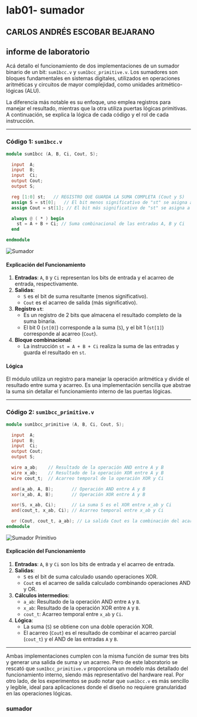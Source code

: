 # lab01- sumador 
## CARLOS ANDRÉS ESCOBAR BEJARANO

## informe de laboratorio

Acá detallo el funcionamiento de dos implementaciones de un sumador binario de un bit: `sum1bcc.v` y `sum1bcc_primitive.v`. Los sumadores son bloques fundamentales en sistemas digitales, utilizados en operaciones aritméticas y circuitos de mayor complejidad, como unidades aritmético-lógicas (ALU).

La diferencia más notable es su enfoque, uno emplea registros para manejar el resultado, mientras que la otra utiliza puertas lógicas primitivas. A continuación, se explica la lógica de cada código y el rol de cada instrucción.

---

### Código 1: `sum1bcc.v`
```verilog
module sum1bcc (A, B, Ci, Cout, S);

  input  A;
  input  B;
  input  Ci;
  output Cout;
  output S;

  reg [1:0] st;   // REGISTRO QUE GUARDA LA SUMA COMPLETA (Cout y S)
  assign S = st[0];   // El bit menos significativo de "st" se asigna a la salida S
  assign Cout = st[1]; // El bit más significativo de "st" se asigna a la salida Cout

  always @ ( * ) begin
  	st = A + B + Ci; // Suma combinacional de las entradas A, B y Ci
  end

endmodule
```
![Sumador](C:/Users/caran/Downloads/Digital%201/imagenes/Sum1normal.jpg)



#### Explicación del Funcionamiento
1. **Entradas**: `A`, `B` y `Ci` representan los bits de entrada y el acarreo de entrada, respectivamente.
2. **Salidas**: 
   - `S` es el bit de suma resultante (menos significativo).
   - `Cout` es el acarreo de salida (más significativo).
3. **Registro `st`**:
   - Es un registro de 2 bits que almacena el resultado completo de la suma binaria.
   - El bit 0 (`st[0]`) corresponde a la suma (`S`), y el bit 1 (`st[1]`) corresponde al acarreo (`Cout`).
4. **Bloque combinacional**:
   - La instrucción `st = A + B + Ci` realiza la suma de las entradas y guarda el resultado en `st`.

#### Lógica
El módulo utiliza un registro para manejar la operación aritmética y divide el resultado entre suma y acarreo. Es una implementación sencilla que abstrae la suma sin detallar el funcionamiento interno de las puertas lógicas.

---

### Código 2: `sum1bcc_primitive.v`
```verilog
module sum1bcc_primitive (A, B, Ci, Cout, S);

  input  A;
  input  B;
  input  Ci;
  output Cout;
  output S;

  wire a_ab;    // Resultado de la operación AND entre A y B
  wire x_ab;    // Resultado de la operación XOR entre A y B
  wire cout_t;  // Acarreo temporal de la operación XOR y Ci

  and(a_ab, A, B);       // Operación AND entre A y B
  xor(x_ab, A, B);       // Operación XOR entre A y B

  xor(S, x_ab, Ci);      // La suma S es el XOR entre x_ab y Ci
  and(cout_t, x_ab, Ci); // Acarreo temporal entre x_ab y Ci

  or (Cout, cout_t, a_ab); // La salida Cout es la combinación del acarreo temporal y a_ab
endmodule
```
![Sumador Primitivo](C:/Users/caran/Downloads/Digital%201/imagenes/Sum1Primitivo.jpg)


#### Explicación del Funcionamiento
1. **Entradas**: `A`, `B` y `Ci` son los bits de entrada y el acarreo de entrada.
2. **Salidas**:
   - `S` es el bit de suma calculado usando operaciones XOR.
   - `Cout` es el acarreo de salida calculado combinando operaciones AND y OR.
3. **Cálculos intermedios**:
   - `a_ab`: Resultado de la operación AND entre `A` y `B`.
   - `x_ab`: Resultado de la operación XOR entre `A` y `B`.
   - `cout_t`: Acarreo temporal entre `x_ab` y `Ci`.
4. **Lógica**:
   - La suma (`S`) se obtiene con una doble operación XOR.
   - El acarreo (`Cout`) es el resultado de combinar el acarreo parcial (`cout_t`) y el AND de las entradas `A` y `B`.

---

Ambas implementaciones cumplen con la misma función de sumar tres bits y generar una salida de suma y un acarreo. Pero de este laboratorio se rescató que `sum1bcc_primitive.v` proporciona un modelo más detallado del funcionamiento interno, siendo más representativo del hardware real. Por otro lado, de los experimentos se pudo notar que `sum1bcc.v` es más sencillo y legible, ideal para aplicaciones donde el diseño no requiere granularidad en las operaciones lógicas.











### sumador 
